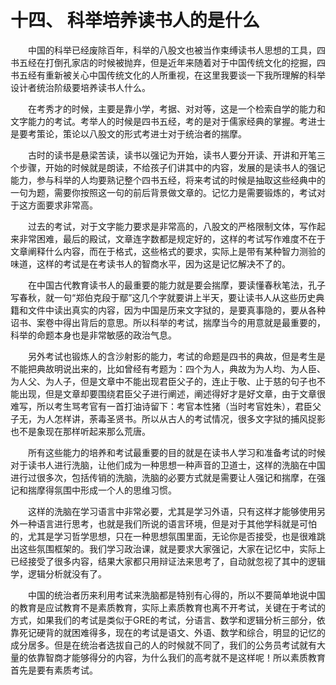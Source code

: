 # 十四、 科举培养读书人的是什么

　　中国的科举已经废除百年，科举的八股文也被当作束缚读书人思想的工具，四书五经在打倒孔家店的时候被抛弃，但是近年来随着对于中国传统文化的挖掘，四书五经有重新被关心中国传统文化的人所重视，在这里我要谈一下我所理解的科举设计者统治阶级要培养读书人什么。

　　在考秀才的时候，主要是靠小学，考据、对对等，这是一个检索自学的能力和文字能力的考试。考举人的时候是四书五经，考的是对于儒家经典的掌握。考进士是要考策论，策论以八股文的形式考进士对于统治者的揣摩。

　　古时的读书是悬梁苦读，读书以强记为开始，读书人要分开读、开讲和开笔三个步骤，开始的时候就是朗读，不给孩子们讲其中的内容，发展的是读书人的强记能力，参与科举的人均要熟记整个四书五经，将来考试的时候是抽取这些经典中的一句为题，需要你按照这一句的前后背景做文章的。记忆力是需要锻炼的，考试对于这方面要求非常高。

　　过去的考试，对于文字能力要求是非常高的，八股文的严格限制文体，写作起来非常困难，最后的殿试，文章连字数都是规定好的，这样的考试写作难度不在于文章阐释什么内容，而在于格式，这些格式的要求，实际上是带有某种智力测验的味道，这样的考试是在考读书人的智商水平，因为这是记忆解决不了的。

　　在中国古代教育读书人的最重要的能力就是要会揣摩，要读懂春秋笔法，孔子写春秋，就一句“郑伯克段于鄢”这几个字就要讲上半天，要让读书人从这些历史典籍和文件中读出真实的内容，因为中国是历来文字狱的，是要真事隐的，要从各种诏书、案卷中得出背后的意思。所以科举的考试，揣摩当今的用意就是最重要的，科举的命题本身也是非常敏感的政治气息。

　　另外考试也锻炼人的含沙射影的能力，考试的命题是四书的典故，但是考生是不能把典故明说出来的，比如曾经有考题为：四个为人，典故为为人均、为人臣、为人父、为人子，但是文章中不能出现君臣父子的，连止于敬、止于慈的句子也不能出现，但是文章却要围绕君臣父子进行阐述，阐述得好才是好文章，由于文章很难写，所以考生骂考官有一首打油诗留下：考官本性猪（当时考官姓朱），君臣父子无，为人怎样讲，荼毒圣贤书。所以从古人的考试情况，很多文字狱的捕风捉影也不是象现在那样听起来那么荒唐。

　　所有这些能力的培养和考试最重要的目的就是在读书人学习和准备考试的时候对于读书人进行洗脑，让他们成为一种思想一种声音的卫道士，这样的洗脑在中国进行过很多次，包括传销的洗脑，洗脑的必要方式就是需要让人强记和揣摩，在强记和揣摩得氛围中形成一个人的思维习惯。

　　这样的洗脑在学习语言中非常必要，尤其是学习外语，只有这样才能够使用另外一种语言进行思考，也就是我们所说的语言环境，但是对于其他学科就是可怕的，尤其是学习哲学思想，只在一种思想氛围里面，无论你是否接受，也是很难跳出这些氛围框架的。我们学习政治课，就是要求大家强记，大家在记忆中，实际上已经接受了很多内容，结果大家都只用辩证法来思考了，自动就忽视了其中的逻辑学，逻辑分析就没有了。

　　中国的统治者历来利用考试来洗脑都是特别有心得的，所以不要简单地说中国的教育是应试教育不是素质教育，实际上素质教育也离不开考试，关键在于考试的方式，如果我们的考试是类似于GRE的考试，分语言、数学和逻辑分析三部分，依靠死记硬背的就困难得多，现在的考试是语文、外语、数学和综合，明显的记忆的成分居多。但是在统治者选拔自己的人的时候就不同了，我们的公务员考试就有大量的依靠智商才能够得分的内容，为什么我们的高考就不是这样呢！所以素质教育首先是要有素质考试。